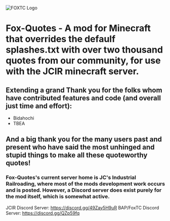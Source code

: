 ![FOXTC Logo](https://images2.imgbox.com/ef/85/XrvZC2Qn_o.png)
# Fox-Quotes - A mod for Minecraft that overrides the defaulf splashes.txt with over two thousand quotes from our community, for use with the JCIR minecraft server.

## Extending a grand Thank you for the folks whom have contributed features and code (and overall just time and effort):
- Bidahochi
- TBEA

## And a big thank you for the many users past and present who have said the most unhinged and stupid things to make all these quoteworthy quotes!

### Fox-Quotes's current server home is JC's Industrial Railroading, where most of the mods development work occurs and is posted. However, a Discord server does exist purely for the mod itself, which is somewhat active.
JCIR Discord Server: https://discord.gg/49Zay5H9uR
BAP/FoxTC Discord Server: https://discord.gg/QZp59fq
